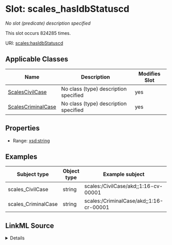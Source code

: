 

# Slot: scales_hasIdbStatuscd


_No slot (predicate) description specified_






This slot occurs 824285 times.


URI: [scales:hasIdbStatuscd](http://schemas.scales-okn.org/rdf/scales#hasIdbStatuscd)



<!-- no inheritance hierarchy -->





## Applicable Classes

| Name | Description | Modifies Slot |
| --- | --- | --- |
| [ScalesCivilCase](../classes/ScalesCivilCase.md) | No class (type) description specified |  yes  |
| [ScalesCriminalCase](../classes/ScalesCriminalCase.md) | No class (type) description specified |  yes  |







## Properties

* Range: [xsd:string](http://www.w3.org/2001/XMLSchema#string)






## Examples

| Subject type | Object type | Example subject | Example object | Occurrences |
| --- | --- | --- | --- | --- |
| scales_CivilCase | string | scales:/CivilCase/akd;;1:16-cv-00001 | L | 702500 |
| scales_CriminalCase | string | scales:/CriminalCase/akd;;1:16-cr-00001 | J | 121785 |




## LinkML Source

<details>

```yaml
name: scales_hasIdbStatuscd
annotations:
  count:
    tag: count
    value: 824285
description: No slot (predicate) description specified
examples:
- object:
    example_object: L
    example_object_type: string
    example_predicate: scales:hasIdbStatuscd
    example_subject: scales:/CivilCase/akd;;1:16-cv-00001
    example_subject_type: scales_CivilCase
- object:
    example_object: J
    example_object_type: string
    example_predicate: scales:hasIdbStatuscd
    example_subject: scales:/CriminalCase/akd;;1:16-cr-00001
    example_subject_type: scales_CriminalCase
from_schema: scales-kg
rank: 1000
slot_uri: scales:hasIdbStatuscd
alias: scales_hasIdbStatuscd
domain_of:
- scales_CivilCase
- scales_CriminalCase
range: string

```
</details>